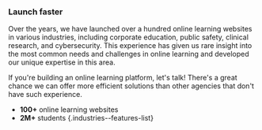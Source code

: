 ### Launch faster

Over the years, we have launched over a hundred online learning websites in various
industries, including corporate education, public safety, clinical research, and
cybersecurity. This experience has given us rare insight into the most common needs
and challenges in online learning and developed our unique expertise in this area.

If you're building an online learning platform, let's talk! There's a great chance
we can offer more efficient solutions than other agencies that don't have such experience.

- **100+** online learning websites
- **2M+** students
{.industries--features-list}
